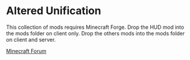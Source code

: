 Altered Unification
==========

This collection of mods requires Minecraft Forge.
Drop the HUD mod into the mods folder on client only.
Drop the others mods into the mods folder on client and server.

[Minecraft Forum](http://www.minecraftforum.net/topic/1945197-)
